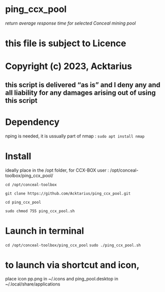 # ping_ccx_pool
*return average response time for selected Conceal mining pool*
# this file is subject to Licence
# Copyright (c) 2023, Acktarius


## this script is delivered “as is” and I deny any and all liability for any damages arising out of using this script

# Dependency
nping is needed, it is ussually part of nmap :
`sudo apt install nmap`

# Install
ideally place in the /opt folder, for CCX-BOX user : /opt/conceal-toolbox/ping_ccx_pool/

`cd /opt/conceal-toolbox`

`git clone https://github.com/Acktarius/ping_ccx_pool.git`

`cd ping_ccx_pool`

`sudo chmod 755 ping_ccx_pool.sh`

# Launch in terminal 
`cd /opt/conceal-toolbox/ping_ccx_pool`
`sudo ./ping_ccx_pool.sh` 

# to launch via shortcut and icon,
place icon pp.png in ~/.icons
and ping_pool.desktop in ~/.local/share/applications
